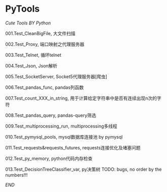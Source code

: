 # PyTools
_Cute Tools BY Python_

001.Test_CleanBigFile, 大文件扫描

002.Test_Proxy, 端口映射之代理服务器

003.Test_Telnet, 循环telnet

004.Test_Json, Json解析

005.Test_SocketServer, Socket5代理服务器[爬虫]

006.Test_pandas_func, pandas列函数

007.Test_count_XXX_in_string, 用于计算给定字符串中是否有连续出现n次的字符

008.Test_pandas_query, pandas-query筛选

009.Test_multiprocessing_run, multiprocessing多线程

010.Test_pymysql_pools, mysql数据库连接池 by pymysql

011.Test_requests&requests_futures, requests连接优化及堵塞问题

012.Test_py_memory, python代码内存检查

013.Test_DecisionTreeClassifier_var, py决策树 
TODO: bugs, no order by the numbers!!!

_END_
